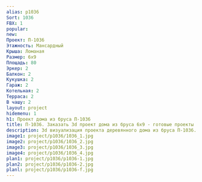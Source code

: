 ```yaml
---
alias: p1036
Sort: 1036
FBX: 1
popular: 
new: 
Проект: П-1036
Этажность: Мансардный
Крыша: Ломаная
Размер: 6х9
Площадь: 80
Эркер: 2
Балкон: 2
Кукушка: 2
Гараж: 2
Котельная: 2
Терраса: 2
В чашу: 2
layout: project
hidemenu: 1
h1: Проект дома из бруса П-1036
title: П-1036. Заказать 3d проект дома из бруса 6х9 - готовые проекты
description: 3d визуализация проекта деревянного дома из бруса П-1036. Площадь 80 м2, размер 6х9. Вы можете внести любые изменения в проект.
image1: project/p1036/1036_1.jpg
image2: project/p1036/1036_2.jpg
image3: project/p1036/1036_3.jpg
image4: project/p1036/1036_4.jpg
plan1: project/p1036/p1036-1.jpg
plan2: project/p1036/p1036-2.jpg
planl: project/p1036/p1036-f.jpg
---
```


